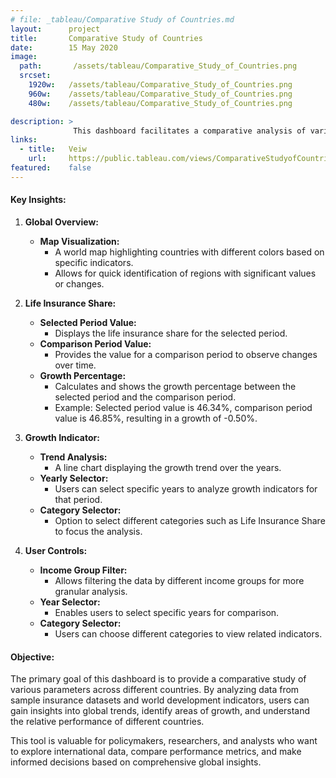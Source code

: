 ```yaml
---
# file: _tableau/Comparative Study of Countries.md
layout:      project
title:       Comparative Study of Countries
date:        15 May 2020
image:
  path:       /assets/tableau/Comparative_Study_of_Countries.png
  srcset:
    1920w:   /assets/tableau/Comparative_Study_of_Countries.png
    960w:    /assets/tableau/Comparative_Study_of_Countries.png
    480w:    /assets/tableau/Comparative_Study_of_Countries.png

description: >
              This dashboard facilitates a comparative analysis of various parameters across different countries using sample insurance datasets and world development indicators. It helps in understanding global trends and performance in life insurance share and growth indicators.
links:
  - title:   Veiw
    url:     https://public.tableau.com/views/ComparativeStudyofCountries_16335117329240/Dashboard1?:language=en-US&:display_count=n&:origin=viz_share_link
featured:    false
---
```

#### Key Insights:

1.  **Global Overview:**
    
    -   **Map Visualization:**
        -   A world map highlighting countries with different colors based on specific indicators.
        -   Allows for quick identification of regions with significant values or changes.
2.  **Life Insurance Share:**
    
    -   **Selected Period Value:**
        -   Displays the life insurance share for the selected period.
    -   **Comparison Period Value:**
        -   Provides the value for a comparison period to observe changes over time.
    -   **Growth Percentage:**
        -   Calculates and shows the growth percentage between the selected period and the comparison period.
        -   Example: Selected period value is 46.34%, comparison period value is 46.85%, resulting in a growth of -0.50%.
3.  **Growth Indicator:**
    
    -   **Trend Analysis:**
        -   A line chart displaying the growth trend over the years.
    -   **Yearly Selector:**
        -   Users can select specific years to analyze growth indicators for that period.
    -   **Category Selector:**
        -   Option to select different categories such as Life Insurance Share to focus the analysis.
4.  **User Controls:**
    
    -   **Income Group Filter:**
        -   Allows filtering the data by different income groups for more granular analysis.
    -   **Year Selector:**
        -   Enables users to select specific years for comparison.
    -   **Category Selector:**
        -   Users can choose different categories to view related indicators.

#### Objective:

The primary goal of this dashboard is to provide a comparative study of various parameters across different countries. By analyzing data from sample insurance datasets and world development indicators, users can gain insights into global trends, identify areas of growth, and understand the relative performance of different countries.

This tool is valuable for policymakers, researchers, and analysts who want to explore international data, compare performance metrics, and make informed decisions based on comprehensive global insights.
